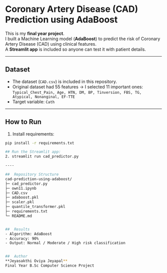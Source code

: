 #  Coronary Artery Disease (CAD) Prediction using AdaBoost

This is my **final year project**.  
I built a Machine Learning model (**AdaBoost**) to predict the risk of Coronary Artery Disease (CAD) using clinical features.  
A **Streamlit app** is included so anyone can test it with patient details.

---

##  Dataset
- The dataset (`CAD.csv`) is included in this repository.  
- Original dataset had 55 features → I selected 11 important ones:  
  `Typical_Chest_Pain, Age, HTN, DM, BP, Tinversion, FBS, TG, Atypical, Nonanginal, EF-TTE`  
- Target variable: `Cath`

---

##  How to Run
1. Install requirements:
```bash
pip install -r requirements.txt

## Run the Streamlit app:
2. streamlit run cad_predictor.py

----

##  Repository Structure
cad-prediction-using-adaboost/
├─ cad_predictor.py
├─ own11.ipynb
├─ CAD.csv
├─ adaboost.pkl
├─ scaler.pkl
├─ quantile_transformer.pkl
├─ requirements.txt
└─ README.md


##  Results
- Algorithm: AdaBoost
- Accuracy: 90%
- Output: Normal / Moderate / High risk classification


##  Author
**Jeyasakthi Oviya Jeyapal**
Final Year B.Sc Computer Science Project
